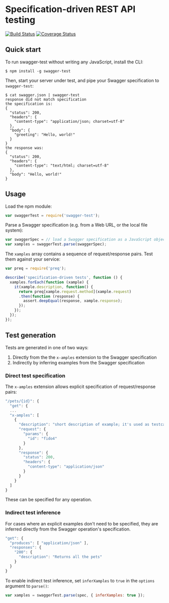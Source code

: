 # Specification-driven REST API testing

[![Build Status](https://travis-ci.org/earldouglas/swagger-test.svg?branch=master)](https://travis-ci.org/earldouglas/swagger-test) [![Coverage Status](https://coveralls.io/repos/github/earldouglas/swagger-test/badge.svg?branch=master)](https://coveralls.io/github/earldouglas/swagger-test?branch=master)

## Quick start

To run swagger-test without writing any JavaScript, install the CLI:

```
$ npm install -g swagger-test
```

Then, start your server under test, and pipe your Swagger specification
to `swagger-test`:

```
$ cat swagger.json | swagger-test
response did not match specification
the specification is:
{
  "status": 200,
  "headers": {
    "content-type": "application/json; charset=utf-8"
  },
  "body": {
    "greeting": "Hello, world!"
  }
}
the response was:
{
  "status": 200,
  "headers": {
    "content-type": "text/html; charset=utf-8"
  },
  "body": "Hello, world!"
}
```

## Usage

Load the npm module:

```javascript
var swaggerTest = require('swagger-test');
```

Parse a Swagger specification (e.g. from a Web URL, or the local file system):

```javascript
var swaggerSpec = // load a Swagger specification as a JavaScript object
var xamples = swaggerTest.parse(swaggerSpec);
```

The `xamples` array contains a sequence of request/response pairs.  Test them against your service:

```javascript
var preq = require('preq');

describe('specification-driven tests', function () {
  xamples.forEach(function (xample) {
    it(xample.description, function() {
      return preq[xample.request.method](xample.request)
      .then(function (response) {
        assert.deepEqual(response, xample.response);
      });
    });
  });
});
```

## Test generation

Tests are generated in one of two ways:

1. Directly from the the `x-amples` extension to the Swagger specification
1. Indirectly by inferring examples from the Swagger specification

### Direct test specification

The `x-amples` extension allows explicit specification of request/response pairs:

```javascript
"/pets/{id}": {
  "get": {
  ...
  "x-amples": [
    {
      "description": "short description of example; it's used as testcase description"
      "request": {
        "params": {
          "id": "fido4"
        }
      },
      "response": {
        "status": 200,
        "headers": {
          "content-type": "application/json"
        }
      }
    }
  ]
}
```

These can be specified for any operation.

### Indirect test inference

For cases where an explicit examples don't need to be specified, they are inferred directly from the Swagger operation's specification.

```javascript
"get": {
  "produces": [ "application/json" ],
  "responses": {
    "200": {
      "description": "Returns all the pets"
    }
  }
}
```

To enable indirect test inference, set `inferXamples` to `true` in the `options` argument to `parse()`:

```javascript
var xamples = swaggerTest.parse(spec, { inferXamples: true });
```
